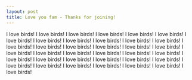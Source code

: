 ```yaml
---
layout: post
title: Love you fam - Thanks for joining!
---
```


I love birds!
I love birds!
I love birds!
I love birds!
I love birds!
I love birds!
I love birds!
I love birds!
I love birds!
I love birds!
I love birds!
I love birds!
I love birds!
I love birds!
I love birds!
I love birds!
I love birds!
I love birds!
I love birds!
I love birds!
I love birds!
I love birds!
I love birds!
I love birds!
I love birds!
I love birds!
I love birds!
I love birds!
I love birds!
I love birds!
I love birds!
I love birds!
I love birds!
I love birds!
I love birds!
I love birds!
I love birds!
